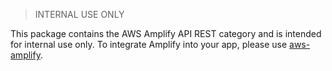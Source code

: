 > INTERNAL USE ONLY

This package contains the AWS Amplify API REST category and is intended for internal use only. To integrate Amplify into your app, please use [aws-amplify](https://www.npmjs.com/package/aws-amplify).
